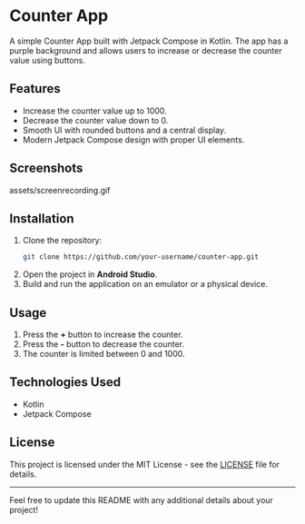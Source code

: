 # Counter App

A simple Counter App built with Jetpack Compose in Kotlin. The app has a purple background and allows users to increase or decrease the counter value using buttons.

## Features
- Increase the counter value up to 1000.
- Decrease the counter value down to 0.
- Smooth UI with rounded buttons and a central display.
- Modern Jetpack Compose design with proper UI elements.

## Screenshots
assets/screenrecording.gif

## Installation
1. Clone the repository:
   ```sh
   git clone https://github.com/your-username/counter-app.git
   ```
2. Open the project in **Android Studio**.
3. Build and run the application on an emulator or a physical device.

## Usage
1. Press the **+** button to increase the counter.
2. Press the **-** button to decrease the counter.
3. The counter is limited between 0 and 1000.


## Technologies Used
- Kotlin
- Jetpack Compose

## License
This project is licensed under the MIT License - see the [LICENSE](LICENSE) file for details.

---
Feel free to update this README with any additional details about your project!
